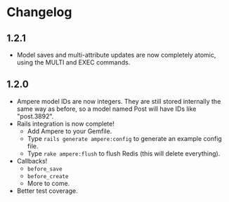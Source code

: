# Changelog

## 1.2.1

* Model saves and multi-attribute updates are now completely atomic, using
  the MULTI and EXEC commands.

## 1.2.0

* Ampere model IDs are now integers. They are still stored internally the
  same way as before, so a model named Post will have IDs like "post.3892".
* Rails integration is now complete!
  + Add Ampere to your Gemfile.
  + Type `rails generate ampere:config` to generate an example config file.
  + Type `rake ampere:flush` to flush Redis (this will delete everything).
* Callbacks!
  + `before_save`
  + `before_create`
  + More to come.
* Better test coverage.